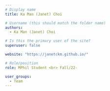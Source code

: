 ```yaml
---
# Display name
title: Ka Man (Janet) Choi

# Username (this should match the folder name)
authors:
  - Ka Man (Janet) Choi

# Is this the primary user of the site?
superuser: false

website: "https://janetckm.github.io/"

# Role/position
role: MPhil Student <br> Fall/22-

user_groups:
  - Team
---
```

